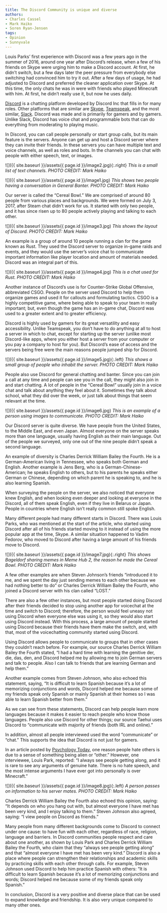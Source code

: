 ```yaml
---
title: The Discord Community is unique and diverse
authors:
- Charles Cassel
- Mark Haiko
- Soren Ryan-Jensen
tags:
- Opinion
- Sunnyvale
---
```


Louis Parks’ first experience with Discord was a few years ago in the summer of 2016, around one year after Discord’s release, when a few of his friends on Skype were urging him to make a Discord account. At first, he didn’t switch, but a few days later the peer pressure from everybody else switching had convinced him to try it out. After a few days of usage, he had adjusted to Discord and preferred the cleaner application over Skype. At this time, the only chats he was in were with friends who played Minecraft with him. At first, he didn’t really use it, but now he uses daily.

[Discord](https://discordapp.com/) is a chatting platform developed by Discord Inc that fills in for many roles. Other platforms that are similar are [Skype](https://www.skype.com/en/), [Teamspeak](https://www.teamspeak.com/en/), and the most similar, [Slack](https://slack.com/). Discord was made and is primarily for gamers and by gamers. Unlike Slack, Discord has voice chat and programmable bots that can do everything from moderating to playing music.

In Discord, you can call people personally or start group calls, but its main feature is the servers. Anyone can get up and host a Discord server where they can invite their friends. In these servers you can have multiple text and voice channels, as well as roles and bots. In the channels you can chat with people with either speech, text, or images.

![]({{ site.baseurl }}/assets{{ page.id }}/image2.jpg){:.right}
*This is a small list of text channels. PHOTO CREDIT: Mark Haiko*

![]({{ site.baseurl }}/assets{{ page.id }}/image1.jpg)
*This shows two people having a conversation in General Banter. PHOTO CREDIT: Mark Haiko*

Our server is called the “Cereal Bowl.” We are comprised of around 80 people from various places and backgrounds. We were formed on July 3, 2017, after Steam chat didn’t work for us. It started with only two people, and it has since risen up to 80 people actively playing and talking to each other.

![]({{ site.baseurl }}/assets{{ page.id }}/image3.jpg)
*This shows the layout of Discord. PHOTO CREDIT: Mark Haiko*

An example is a group of around 10 people running a clan for the game known as Rust. They used the Discord server to organize in-game raids and events, and they would use the server’s voice chat to communicate important information like player location and amount of materials needed. Discord was an integral part of this.

![]({{ site.baseurl }}/assets{{ page.id }}/image4.jpg)
*This is a chat used for Rust. PHOTO CREDIT: Mark Haiko*

Another instance of Discord’s use is for Counter-Strike Global Offensive, abbreviated CSGO. People on the server used Discord to help them organize games and used it for callouts and formulating tactics. CSGO is a highly competitive game, where being able to speak to your team in really important; but, even though the game has an in-game chat, Discord was used to a greater extent and to greater efficiency.

Discord is highly used by gamers for its great versatility and easy accessibility. Unlike Teamspeak, you don’t have to do anything at all to host a server in which to chat, except for starting up the server (unlike most Discord-like apps, where you either host a server from your computer or you pay a company to host for you). But Discord’s ease of access and the servers being free were the main reasons people jumped ship for Discord.

![]({{ site.baseurl }}/assets{{ page.id }}/image5.jpg){:.left}
*This shows a small group of people who inhabit the server. PHOTO CREDIT: Mark Haiko*

People also use Discord for general chatting and banter. Since you can join a call at any time and people can see you in the call, they might also join in and start chatting. A lot of people in the “Cereal Bowl” usually join in a voice chat and talk about anything they feel about it. Sometimes they talk about school, what they did over the week, or just talk about things that seem relevant at the time.

![]({{ site.baseurl }}/assets{{ page.id }}/image6.jpg)
*This is an example of a person using images to communicate. PHOTO CREDIT: Mark Haiko*

Our Discord server is quite diverse. We have people from the United States, to the Middle East, and even Japan. Almost everyone on the server speaks more than one language, usually having English as their main language. Out of the people we surveyed, only one out of the nine people didn’t speak a second language.

An example of diversity is Charles Derrick William Bailey the Fourth. He is a German-American living in Tennessee, who speaks both German and English. Another example is Jens Berg, who is a German-Chinese-American; he speaks English to others, but to his parents he speaks either German or Chinese, depending on which parent he is speaking to, and he is also learning Spanish.

When surveying the people on the server, we also noticed that everyone knew English, and when looking even deeper and looking at everyone in the Discord, all of them speak English, even if they live in Belarus or Japan. People in countries where English isn’t really common still spoke English.

Many different people had many different starts in Discord. There was Louis Parks, who was mentioned at the start of the article, who started using Discord after all of his friends started moving to it instead of using the more popular app at the time, Skype. A similar situation happened to Vadim Fedorov, who moved to Discord after having a large amount of his friends move to Discord.

![]({{ site.baseurl }}/assets{{ page.id }}/image7.jpg){:.right}
*This shows Bageldorf sharing memes in Meme Hub 2, the reason he made the Cereal Bowl. PHOTO CREDIT: Mark Haiko*

A few other examples are when Steven Johnson’s friends “introduced it to me, and we spent the day just sending memes to each other because we had nothing better to do” or Charles Derrick William Bailey the Fourth, who joined a Discord server with his clan called “LOST.”

There are also a few other instances, but most people started doing Discord after their friends decided to stop using another app for voicechat at the time and switch to Discord; therefore, the person would feel uneasy not using Discord when everyone else was using it, so they would also start using Discord instead. With this process, a large amount of people started using Discord because their friends have them make the switch, and, with that, most of the voicechatting community started using Discord.

Using Discord allows people to communicate to groups that in other cases they couldn’t reach before. For example, our source Charles Derrick  William Bailey the Fourth stated, “I had a hard time with learning the genitive der, die, das, den, and Discord helped me by allowing me to join German servers and talk to people. Also I can talk to friends that are learning German and help them.”

Another example comes from Steven Johnson, who also echoed this statement, saying, “It is difficult to learn Spanish because it’s a lot of memorizing conjunctions and words, Discord helped me because some of my friends speak only Spanish or mainly Spanish at their homes so I was able to learn Spanish better from them.”

As we can see from these statements, Discord can help people learn more languages because it makes it easier to reach people who know those languages. People also use Discord for other things; our source Taehui uses Discord to “communicate with majority of friends (both IRL and online).”

In addition, almost all people interviewed used the word “communicate” or “chat.” This supports the idea that Discord is not just for gamers.

In an article posted by [Psychology Today](https://www.psychologytoday.com/us/blog/nurturing-self-compassion/201703/the-psychology-hate), one reason people hate others is due to a sense of something being alien or “other.” However, one interviewee, Louis Park, reported: “I always see people getting along, and it is rare to see any arguments of genuine hate. There is no hate speech, and the most intense arguments I have ever got into personally is over Minecraft.”

![]({{ site.baseurl }}/assets{{ page.id }}/image8.jpg){:.left}
*A person passes on information to his server mates. PHOTO CREDIT: Mark Haiko*

Charles Derrick William Bailey the Fourth also echoed this opinion, saying: “It depends on who you hang out with, but almost everyone I have met has been very kind, and I enjoy talking to them.” Steven Johnson also agreed, saying: “I view people on Discord as friends.”

Many people from many different backgrounds come to Discord to connect under one cause: to have fun with each other, regardless of race, religion, language and barriers. In Discord communities people respect and care about one another, as shown by Louis Park and Charles Derrick William Bailey the Fourth, who claim that they “always see people getting along” and that “almost everyone I have met has been very kind.” Discord is also a place where people can strengthen their relationships and academic skills by practicing skills with each other through calls. For example, Steven Johnson used Discord to help him practice Spanish with others: “It is difficult to learn Spanish because it’s a lot of memorizing conjunctions and words; Discord helped me because some of my friends speak only Spanish.”

In conclusion, Discord is a very positive and diverse place that can be used to expand knowledge and friendship. It is also very unique compared to many other ones.